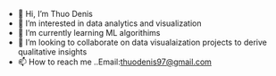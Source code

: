 - 👋 Hi, I’m Thuo Denis
- 👀 I’m interested in data analytics and visualization
- 🌱 I’m currently learning ML algorithims
- 💞️ I’m looking to collaborate on data visualaization projects to derive qualitative insights
- 📫 How to reach me ..Email:thuodenis97@gmail.com

<!---
Mokamaa/Mokamaa is a ✨ special ✨ repository because its `README.md` (this file) appears on your GitHub profile.
You can click the Preview link to take a look at your changes.
--->
